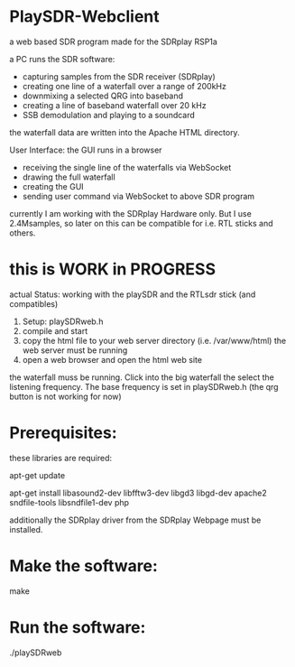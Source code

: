 # PlaySDR-Webclient
a web based SDR program made for the SDRplay RSP1a

a PC runs the SDR software:
* capturing samples from the SDR receiver (SDRplay)
* creating one line of a waterfall over a range of 200kHz
* downmixing a selected QRG into baseband
* creating a line of baseband waterfall over 20 kHz
* SSB demodulation and playing to a soundcard

the waterfall data are written into the Apache HTML directory.

User Interface:
the GUI runs in a browser
* receiving the single line of the waterfalls via WebSocket
* drawing the full waterfall
* creating the GUI
* sending user command via WebSocket to above SDR program

currently I am working with the SDRplay Hardware only.
But I use 2.4Msamples, so later on this can be compatible for
i.e. RTL sticks and others.

# this is WORK in PROGRESS
actual Status: 
working with the playSDR and the RTLsdr stick (and compatibles)
1) Setup: playSDRweb.h
2) compile and start
3) copy the html file to your web server directory (i.e. /var/www/html)
   the web server must be running
3) open a web browser and open the html web site

the waterfall muss be running. Click into the big waterfall the select the listening frequency.
The base frequency is set in playSDRweb.h (the qrg button is not working for now)


Prerequisites:
==============
these libraries are required:

apt-get update

apt-get install libasound2-dev libfftw3-dev libgd3 libgd-dev apache2 sndfile-tools libsndfile1-dev php

additionally the SDRplay driver from the SDRplay Webpage must be installed.

Make the software:
==================

make

Run the software:
=================

./playSDRweb
